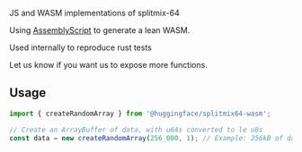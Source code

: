 JS and WASM implementations of splitmix-64

Using [AssemblyScript](https://www.assemblyscript.org/) to generate a lean WASM.

Used internally to reproduce rust tests

Let us know if you want us to expose more functions.

## Usage

```javascript
import { createRandomArray } from '@huggingface/splitmix64-wasm';

// Create an ArrayBuffer of data, with u64s converted to le u8s
const data = new createRandomArray(256_000, 1); // Example: 256kB of data
```